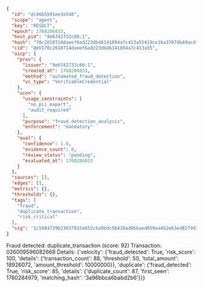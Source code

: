 ```json
{
  "id": "dc46b5591ee3e540",
  "scope": "agent",
  "key": "RESULT",
  "epoch": 1760286033,
  "host_pid": "9e6742732c60:1",
  "hash": "70c2610714daeef6ad223db46141894a7c413a55419ce16a37074b49acdf1850",
  "cid": "QmV170c2610714daeef6ad223db46141894a7c413a55",
  "aicp": {
    "prov": {
      "issuer": "9e6742732c60:1",
      "created_at": 1760286033,
      "method": "automated_fraud_detection",
      "vc_type": "VerifiableCredential"
    },
    "ucon": {
      "usage_constraints": [
        "no_pii_export",
        "audit_required"
      ],
      "purpose": "fraud_detection_analysis",
      "enforcement": "mandatory"
    },
    "eval": {
      "confidence": 1.0,
      "evidence_count": 0,
      "review_status": "pending",
      "evaluated_at": 1760286033
    }
  },
  "sources": [],
  "edges": [],
  "metrics": {},
  "thresholds": {},
  "tags": [
    "fraud",
    "duplicate_transaction",
    "risk_critical"
  ],
  "sig": "1c5984729b23037033a652cba0bdc56418ad06baed859ea4b2eb3ed8279d3f3c"
}
```

Fraud detected: duplicate_transaction (score: 92)
Transaction: 026009596082668
Details: {'velocity': {'fraud_detected': True, 'risk_score': 100, 'details': {'transaction_count': 88, 'threshold': 50, 'total_amount': 18926072, 'amount_threshold': 10000000}}, 'duplicate': {'fraud_detected': True, 'risk_score': 85, 'details': {'duplicate_count': 87, 'first_seen': 1760284979, 'matching_hash': '3a96bbca6babd2b6'}}}